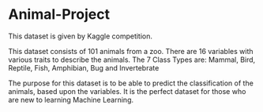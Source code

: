 # Animal-Project
This dataset is given by Kaggle competition.

This dataset consists of 101 animals from a zoo. There are 16 variables with various traits to describe the animals. The 7 Class Types are: Mammal, Bird, Reptile, Fish, Amphibian, Bug and Invertebrate

The purpose for this dataset is to be able to predict the classification of the animals, based upon the variables. It is the perfect dataset for those who are new to learning Machine Learning.
